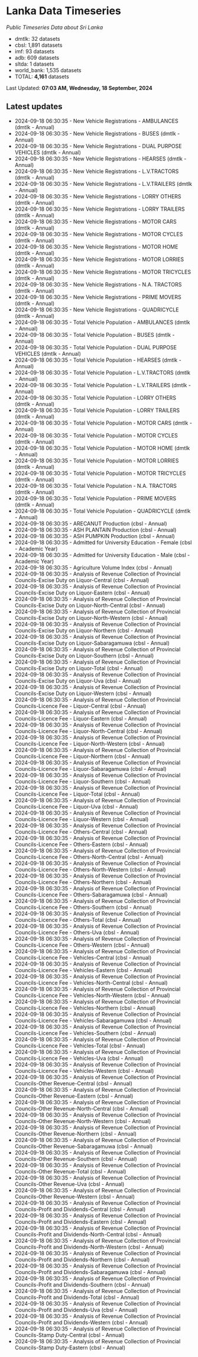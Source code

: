 # Lanka Data Timeseries
*Public Timeseries Data about Sri Lanka*

* dmtlk: 32 datasets
* cbsl: 1,891 datasets
* imf: 93 datasets
* adb: 609 datasets
* sltda: 1 datasets
* world_bank: 1,535 datasets
* TOTAL: **4,161** datasets

Last Updated: **07:03 AM, Wednesday, 18 September, 2024**

## Latest updates

* 2024-09-18 06:30:35 - New Vehicle Registrations - AMBULANCES (dmtlk - Annual)
* 2024-09-18 06:30:35 - New Vehicle Registrations - BUSES (dmtlk - Annual)
* 2024-09-18 06:30:35 - New Vehicle Registrations - DUAL PURPOSE VEHICLES (dmtlk - Annual)
* 2024-09-18 06:30:35 - New Vehicle Registrations - HEARSES (dmtlk - Annual)
* 2024-09-18 06:30:35 - New Vehicle Registrations - L.V.TRACTORS (dmtlk - Annual)
* 2024-09-18 06:30:35 - New Vehicle Registrations - L.V.TRAILERS (dmtlk - Annual)
* 2024-09-18 06:30:35 - New Vehicle Registrations - LORRY OTHERS (dmtlk - Annual)
* 2024-09-18 06:30:35 - New Vehicle Registrations - LORRY TRAILERS (dmtlk - Annual)
* 2024-09-18 06:30:35 - New Vehicle Registrations - MOTOR CARS (dmtlk - Annual)
* 2024-09-18 06:30:35 - New Vehicle Registrations - MOTOR CYCLES (dmtlk - Annual)
* 2024-09-18 06:30:35 - New Vehicle Registrations - MOTOR HOME (dmtlk - Annual)
* 2024-09-18 06:30:35 - New Vehicle Registrations - MOTOR LORRIES (dmtlk - Annual)
* 2024-09-18 06:30:35 - New Vehicle Registrations - MOTOR TRICYCLES (dmtlk - Annual)
* 2024-09-18 06:30:35 - New Vehicle Registrations - N.A. TRACTORS (dmtlk - Annual)
* 2024-09-18 06:30:35 - New Vehicle Registrations - PRIME MOVERS (dmtlk - Annual)
* 2024-09-18 06:30:35 - New Vehicle Registrations - QUADRICYCLE (dmtlk - Annual)
* 2024-09-18 06:30:35 - Total Vehicle Population - AMBULANCES (dmtlk - Annual)
* 2024-09-18 06:30:35 - Total Vehicle Population - BUSES (dmtlk - Annual)
* 2024-09-18 06:30:35 - Total Vehicle Population - DUAL PURPOSE VEHICLES (dmtlk - Annual)
* 2024-09-18 06:30:35 - Total Vehicle Population - HEARSES (dmtlk - Annual)
* 2024-09-18 06:30:35 - Total Vehicle Population - L.V.TRACTORS (dmtlk - Annual)
* 2024-09-18 06:30:35 - Total Vehicle Population - L.V.TRAILERS (dmtlk - Annual)
* 2024-09-18 06:30:35 - Total Vehicle Population - LORRY OTHERS (dmtlk - Annual)
* 2024-09-18 06:30:35 - Total Vehicle Population - LORRY TRAILERS (dmtlk - Annual)
* 2024-09-18 06:30:35 - Total Vehicle Population - MOTOR CARS (dmtlk - Annual)
* 2024-09-18 06:30:35 - Total Vehicle Population - MOTOR CYCLES (dmtlk - Annual)
* 2024-09-18 06:30:35 - Total Vehicle Population - MOTOR HOME (dmtlk - Annual)
* 2024-09-18 06:30:35 - Total Vehicle Population - MOTOR LORRIES (dmtlk - Annual)
* 2024-09-18 06:30:35 - Total Vehicle Population - MOTOR TRICYCLES (dmtlk - Annual)
* 2024-09-18 06:30:35 - Total Vehicle Population - N.A. TRACTORS (dmtlk - Annual)
* 2024-09-18 06:30:35 - Total Vehicle Population - PRIME MOVERS (dmtlk - Annual)
* 2024-09-18 06:30:35 - Total Vehicle Population - QUADRICYCLE (dmtlk - Annual)
* 2024-09-18 06:30:35 - ARECANUT Production (cbsl - Annual)
* 2024-09-18 06:30:35 - ASH PLANTAIN Production (cbsl - Annual)
* 2024-09-18 06:30:35 - ASH PUMPKIN Production (cbsl - Annual)
* 2024-09-18 06:30:35 - Admitted for University Education - Female (cbsl - Academic Year)
* 2024-09-18 06:30:35 - Admitted for University Education - Male (cbsl - Academic Year)
* 2024-09-18 06:30:35 - Agriculture Volume Index (cbsl - Annual)
* 2024-09-18 06:30:35 - Analysis of Revenue Collection of Provincial Councils-Excise Duty on Liquor-Central (cbsl - Annual)
* 2024-09-18 06:30:35 - Analysis of Revenue Collection of Provincial Councils-Excise Duty on Liquor-Eastern (cbsl - Annual)
* 2024-09-18 06:30:35 - Analysis of Revenue Collection of Provincial Councils-Excise Duty on Liquor-North-Central (cbsl - Annual)
* 2024-09-18 06:30:35 - Analysis of Revenue Collection of Provincial Councils-Excise Duty on Liquor-North-Western (cbsl - Annual)
* 2024-09-18 06:30:35 - Analysis of Revenue Collection of Provincial Councils-Excise Duty on Liquor-Northern (cbsl - Annual)
* 2024-09-18 06:30:35 - Analysis of Revenue Collection of Provincial Councils-Excise Duty on Liquor-Sabaragamuwa (cbsl - Annual)
* 2024-09-18 06:30:35 - Analysis of Revenue Collection of Provincial Councils-Excise Duty on Liquor-Southern (cbsl - Annual)
* 2024-09-18 06:30:35 - Analysis of Revenue Collection of Provincial Councils-Excise Duty on Liquor-Total (cbsl - Annual)
* 2024-09-18 06:30:35 - Analysis of Revenue Collection of Provincial Councils-Excise Duty on Liquor-Uva (cbsl - Annual)
* 2024-09-18 06:30:35 - Analysis of Revenue Collection of Provincial Councils-Excise Duty on Liquor-Western (cbsl - Annual)
* 2024-09-18 06:30:35 - Analysis of Revenue Collection of Provincial Councils-Licence Fee - Liquor-Central (cbsl - Annual)
* 2024-09-18 06:30:35 - Analysis of Revenue Collection of Provincial Councils-Licence Fee - Liquor-Eastern (cbsl - Annual)
* 2024-09-18 06:30:35 - Analysis of Revenue Collection of Provincial Councils-Licence Fee - Liquor-North-Central (cbsl - Annual)
* 2024-09-18 06:30:35 - Analysis of Revenue Collection of Provincial Councils-Licence Fee - Liquor-North-Western (cbsl - Annual)
* 2024-09-18 06:30:35 - Analysis of Revenue Collection of Provincial Councils-Licence Fee - Liquor-Northern (cbsl - Annual)
* 2024-09-18 06:30:35 - Analysis of Revenue Collection of Provincial Councils-Licence Fee - Liquor-Sabaragamuwa (cbsl - Annual)
* 2024-09-18 06:30:35 - Analysis of Revenue Collection of Provincial Councils-Licence Fee - Liquor-Southern (cbsl - Annual)
* 2024-09-18 06:30:35 - Analysis of Revenue Collection of Provincial Councils-Licence Fee - Liquor-Total (cbsl - Annual)
* 2024-09-18 06:30:35 - Analysis of Revenue Collection of Provincial Councils-Licence Fee - Liquor-Uva (cbsl - Annual)
* 2024-09-18 06:30:35 - Analysis of Revenue Collection of Provincial Councils-Licence Fee - Liquor-Western (cbsl - Annual)
* 2024-09-18 06:30:35 - Analysis of Revenue Collection of Provincial Councils-Licence Fee - Others-Central (cbsl - Annual)
* 2024-09-18 06:30:35 - Analysis of Revenue Collection of Provincial Councils-Licence Fee - Others-Eastern (cbsl - Annual)
* 2024-09-18 06:30:35 - Analysis of Revenue Collection of Provincial Councils-Licence Fee - Others-North-Central (cbsl - Annual)
* 2024-09-18 06:30:35 - Analysis of Revenue Collection of Provincial Councils-Licence Fee - Others-North-Western (cbsl - Annual)
* 2024-09-18 06:30:35 - Analysis of Revenue Collection of Provincial Councils-Licence Fee - Others-Northern (cbsl - Annual)
* 2024-09-18 06:30:35 - Analysis of Revenue Collection of Provincial Councils-Licence Fee - Others-Sabaragamuwa (cbsl - Annual)
* 2024-09-18 06:30:35 - Analysis of Revenue Collection of Provincial Councils-Licence Fee - Others-Southern (cbsl - Annual)
* 2024-09-18 06:30:35 - Analysis of Revenue Collection of Provincial Councils-Licence Fee - Others-Total (cbsl - Annual)
* 2024-09-18 06:30:35 - Analysis of Revenue Collection of Provincial Councils-Licence Fee - Others-Uva (cbsl - Annual)
* 2024-09-18 06:30:35 - Analysis of Revenue Collection of Provincial Councils-Licence Fee - Others-Western (cbsl - Annual)
* 2024-09-18 06:30:35 - Analysis of Revenue Collection of Provincial Councils-Licence Fee - Vehicles-Central (cbsl - Annual)
* 2024-09-18 06:30:35 - Analysis of Revenue Collection of Provincial Councils-Licence Fee - Vehicles-Eastern (cbsl - Annual)
* 2024-09-18 06:30:35 - Analysis of Revenue Collection of Provincial Councils-Licence Fee - Vehicles-North-Central (cbsl - Annual)
* 2024-09-18 06:30:35 - Analysis of Revenue Collection of Provincial Councils-Licence Fee - Vehicles-North-Western (cbsl - Annual)
* 2024-09-18 06:30:35 - Analysis of Revenue Collection of Provincial Councils-Licence Fee - Vehicles-Northern (cbsl - Annual)
* 2024-09-18 06:30:35 - Analysis of Revenue Collection of Provincial Councils-Licence Fee - Vehicles-Sabaragamuwa (cbsl - Annual)
* 2024-09-18 06:30:35 - Analysis of Revenue Collection of Provincial Councils-Licence Fee - Vehicles-Southern (cbsl - Annual)
* 2024-09-18 06:30:35 - Analysis of Revenue Collection of Provincial Councils-Licence Fee - Vehicles-Total (cbsl - Annual)
* 2024-09-18 06:30:35 - Analysis of Revenue Collection of Provincial Councils-Licence Fee - Vehicles-Uva (cbsl - Annual)
* 2024-09-18 06:30:35 - Analysis of Revenue Collection of Provincial Councils-Licence Fee - Vehicles-Western (cbsl - Annual)
* 2024-09-18 06:30:35 - Analysis of Revenue Collection of Provincial Councils-Other Revenue-Central (cbsl - Annual)
* 2024-09-18 06:30:35 - Analysis of Revenue Collection of Provincial Councils-Other Revenue-Eastern (cbsl - Annual)
* 2024-09-18 06:30:35 - Analysis of Revenue Collection of Provincial Councils-Other Revenue-North-Central (cbsl - Annual)
* 2024-09-18 06:30:35 - Analysis of Revenue Collection of Provincial Councils-Other Revenue-North-Western (cbsl - Annual)
* 2024-09-18 06:30:35 - Analysis of Revenue Collection of Provincial Councils-Other Revenue-Northern (cbsl - Annual)
* 2024-09-18 06:30:35 - Analysis of Revenue Collection of Provincial Councils-Other Revenue-Sabaragamuwa (cbsl - Annual)
* 2024-09-18 06:30:35 - Analysis of Revenue Collection of Provincial Councils-Other Revenue-Southern (cbsl - Annual)
* 2024-09-18 06:30:35 - Analysis of Revenue Collection of Provincial Councils-Other Revenue-Total (cbsl - Annual)
* 2024-09-18 06:30:35 - Analysis of Revenue Collection of Provincial Councils-Other Revenue-Uva (cbsl - Annual)
* 2024-09-18 06:30:35 - Analysis of Revenue Collection of Provincial Councils-Other Revenue-Western (cbsl - Annual)
* 2024-09-18 06:30:35 - Analysis of Revenue Collection of Provincial Councils-Profit and Dividends-Central (cbsl - Annual)
* 2024-09-18 06:30:35 - Analysis of Revenue Collection of Provincial Councils-Profit and Dividends-Eastern (cbsl - Annual)
* 2024-09-18 06:30:35 - Analysis of Revenue Collection of Provincial Councils-Profit and Dividends-North-Central (cbsl - Annual)
* 2024-09-18 06:30:35 - Analysis of Revenue Collection of Provincial Councils-Profit and Dividends-North-Western (cbsl - Annual)
* 2024-09-18 06:30:35 - Analysis of Revenue Collection of Provincial Councils-Profit and Dividends-Northern (cbsl - Annual)
* 2024-09-18 06:30:35 - Analysis of Revenue Collection of Provincial Councils-Profit and Dividends-Sabaragamuwa (cbsl - Annual)
* 2024-09-18 06:30:35 - Analysis of Revenue Collection of Provincial Councils-Profit and Dividends-Southern (cbsl - Annual)
* 2024-09-18 06:30:35 - Analysis of Revenue Collection of Provincial Councils-Profit and Dividends-Total (cbsl - Annual)
* 2024-09-18 06:30:35 - Analysis of Revenue Collection of Provincial Councils-Profit and Dividends-Uva (cbsl - Annual)
* 2024-09-18 06:30:35 - Analysis of Revenue Collection of Provincial Councils-Profit and Dividends-Western (cbsl - Annual)
* 2024-09-18 06:30:35 - Analysis of Revenue Collection of Provincial Councils-Stamp Duty-Central (cbsl - Annual)
* 2024-09-18 06:30:35 - Analysis of Revenue Collection of Provincial Councils-Stamp Duty-Eastern (cbsl - Annual)